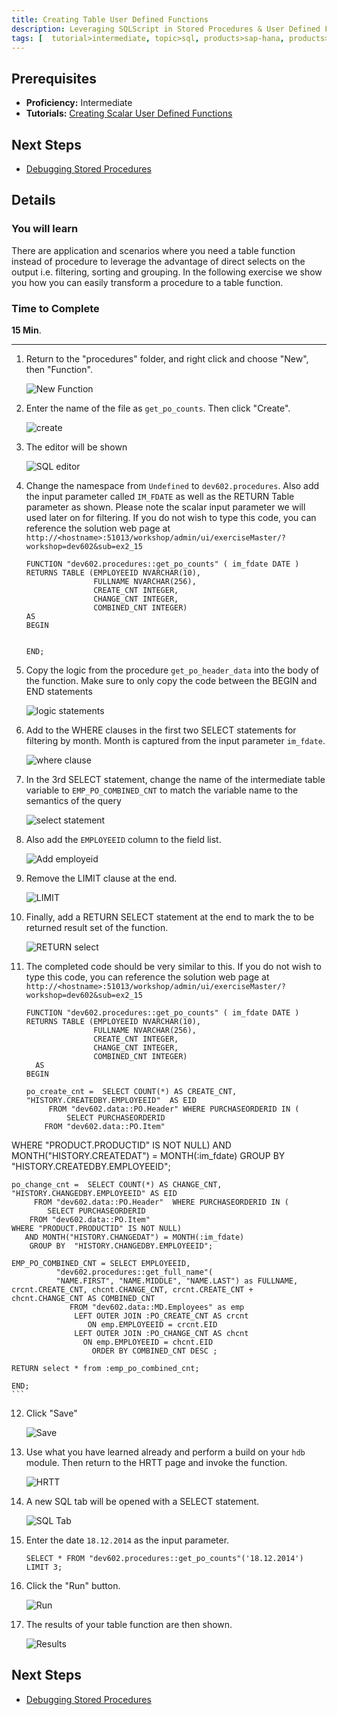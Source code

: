 ```yaml
---
title: Creating Table User Defined Functions
description: Leveraging SQLScript in Stored Procedures & User Defined Functions
tags: [  tutorial>intermediate, topic>sql, products>sap-hana, products>sap-hana\,-express-edition ]
---
```

## Prerequisites  
 - **Proficiency:** Intermediate
 - **Tutorials:** [Creating Scalar User Defined Functions](http://go.sap.com/developer/tutorials/xsa-sqlscript-scalar.html)

## Next Steps
 - [Debugging Stored Procedures](http://go.sap.com/developer/tutorials/xsa-sqlscript-debugging.html)

## Details
### You will learn  
There are application and scenarios where you need a table function instead of procedure to leverage the advantage of direct selects on the output i.e. filtering, sorting and grouping. In the following exercise we show you how you can easily transform a procedure to a table function.

### Time to Complete
**15 Min**.

---

1. Return to the "procedures" folder, and right click and choose "New", then "Function".

	![New Function](1.png)

2. Enter the name of the file as `get_po_counts`. Then click "Create".

	![create](2.png)

3. The editor will be shown

	![SQL editor](3.png)

4. Change the namespace from `Undefined` to `dev602.procedures`. Also add the input parameter called `IM_FDATE` as well as the RETURN Table parameter as shown. Please note the scalar input parameter we will used later on for filtering. If you do not wish to type this code, you can reference the solution web page at `http://<hostname>:51013/workshop/admin/ui/exerciseMaster/?workshop=dev602&sub=ex2_15`
    
    ```
    FUNCTION "dev602.procedures::get_po_counts" ( im_fdate DATE )     RETURNS TABLE (EMPLOYEEID NVARCHAR(10),			       FULLNAME NVARCHAR(256), 			       CREATE_CNT INTEGER, 			       CHANGE_CNT INTEGER,			       COMBINED_CNT INTEGER)  	AS	BEGIN	END;
    ```
    
5. Copy the logic from the procedure `get_po_header_data` into the body of the function.  Make sure to only copy the code between the BEGIN and END statements

	![logic statements](5.png)

6. Add to the WHERE clauses in the first two SELECT statements for filtering by month. Month is captured from the input parameter `im_fdate`.

	![where clause](6.png)

7. In the 3rd SELECT statement, change the name of the intermediate table variable to `EMP_PO_COMBINED_CNT` to match the variable name to the semantics of the query

	![select statement](7.png)

8. Also add the `EMPLOYEEID` column to the field list.

	![Add employeid](8.png)

9. Remove the LIMIT clause at the end.

	![LIMIT](9.png)

10. Finally, add a RETURN SELECT statement at the end to mark the to be returned result set of the function.

	![RETURN select](10.png)

11. The completed code should be very similar to this. If you do not wish to type this code, you can reference the solution web page at `http://<hostname>:51013/workshop/admin/ui/exerciseMaster/?workshop=dev602&sub=ex2_15`

    ```
    FUNCTION "dev602.procedures::get_po_counts" ( im_fdate DATE )     RETURNS TABLE (EMPLOYEEID NVARCHAR(10),			       FULLNAME NVARCHAR(256), 			       CREATE_CNT INTEGER, 			       CHANGE_CNT INTEGER,			       COMBINED_CNT INTEGER)	  AS	BEGIN	po_create_cnt =  SELECT COUNT(*) AS CREATE_CNT, "HISTORY.CREATEDBY.EMPLOYEEID"  AS EID         FROM "dev602.data::PO.Header" WHERE PURCHASEORDERID IN (             SELECT PURCHASEORDERID         FROM "dev602.data::PO.Item"    WHERE "PRODUCT.PRODUCTID" IS NOT NULL)     AND MONTH("HISTORY.CREATEDAT") = MONTH(:im_fdate)       GROUP BY  "HISTORY.CREATEDBY.EMPLOYEEID";    	po_change_cnt =  SELECT COUNT(*) AS CHANGE_CNT, "HISTORY.CHANGEDBY.EMPLOYEEID" AS EID         FROM "dev602.data::PO.Header"  WHERE PURCHASEORDERID IN (            SELECT PURCHASEORDERID         FROM "dev602.data::PO.Item"    WHERE "PRODUCT.PRODUCTID" IS NOT NULL)       AND MONTH("HISTORY.CHANGEDAT") = MONTH(:im_fdate)        GROUP BY  "HISTORY.CHANGEDBY.EMPLOYEEID";	EMP_PO_COMBINED_CNT = SELECT EMPLOYEEID,               "dev602.procedures::get_full_name"(               "NAME.FIRST", "NAME.MIDDLE", "NAME.LAST") as FULLNAME, crcnt.CREATE_CNT, chcnt.CHANGE_CNT, crcnt.CREATE_CNT + chcnt.CHANGE_CNT AS COMBINED_CNT                 FROM "dev602.data::MD.Employees" as emp                   LEFT OUTER JOIN :PO_CREATE_CNT AS crcnt                     ON emp.EMPLOYEEID = crcnt.EID                  LEFT OUTER JOIN :PO_CHANGE_CNT AS chcnt                    ON emp.EMPLOYEEID = chcnt.EID                      ORDER BY COMBINED_CNT DESC ;	RETURN select * from :emp_po_combined_cnt;	END;
    ```
    
12. Click "Save"

	![Save](12.png)

13. Use what you have learned already and perform a build on your `hdb` module. Then return to the HRTT page and invoke the function.

	![HRTT](13.png)

14. A new SQL tab will be opened with a SELECT statement.

	![SQL Tab](14.png)

15. Enter the date `18.12.2014` as the input parameter.

    ```
    SELECT * FROM "dev602.procedures::get_po_counts"('18.12.2014') LIMIT 3;
    ```
    
16. Click the "Run" button.

	![Run](16.png)

17. The results of your table function are then shown.

	![Results](17.png)
	

## Next Steps
 - [Debugging Stored Procedures](http://go.sap.com/developer/tutorials/xsa-sqlscript-debugging.html)
